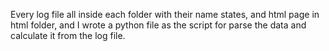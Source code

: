 Every log file all inside each folder with their name states, and html page in html folder, and I wrote a python file as the script for parse the data and calculate it from the log file.
